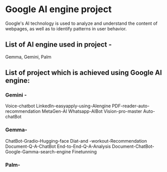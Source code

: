 # Google AI engine project
Google's AI technology is used to analyze and understand the content of webpages, as well as to identify patterns in user behavior.
## List of AI engine used in project -
Gemma, Gemini, Palm
## List of project which is achieved using Google AI engine:
### Gemini - 
Voice-chatbot
LinkedIn-easyapply-using-AIengine
PDF-reader-auto-recommendation
MetaGen-AI
Whatsapp-AIBot
Vision-pro-master
Auto-chatBot
### Gemma-
ChatBot-Gradio-Hugging-face
Diat-and -workout-Recommendation
Document-Q-A-ChatBot
End-to-End-Q-A-Analysis
Document-ChatBot-Google-Gamma-search-engine
Finetunning
### Palm-

